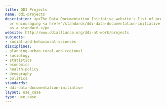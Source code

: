 ```yaml
---
title: DDI Projects
name: ddi-projects
description: <p>The Data Documentation Initiative website's list of projects adopting
  or encouraging <a href="/standards/ddi-data-documentation-initiative.html">DDI</a>
  as a standard.</p>
website: http://www.ddialliance.org/ddi-at-work/projects
subjects:
- social-and-behavioral-sciences
disciplines:
- planning-urban-rural-and-regional
- sociology
- statistics
- economics
- health-policy
- demography
- politics
standards:
- ddi-data-documentation-initiative
layout: use_case
type: use_case
---
```


